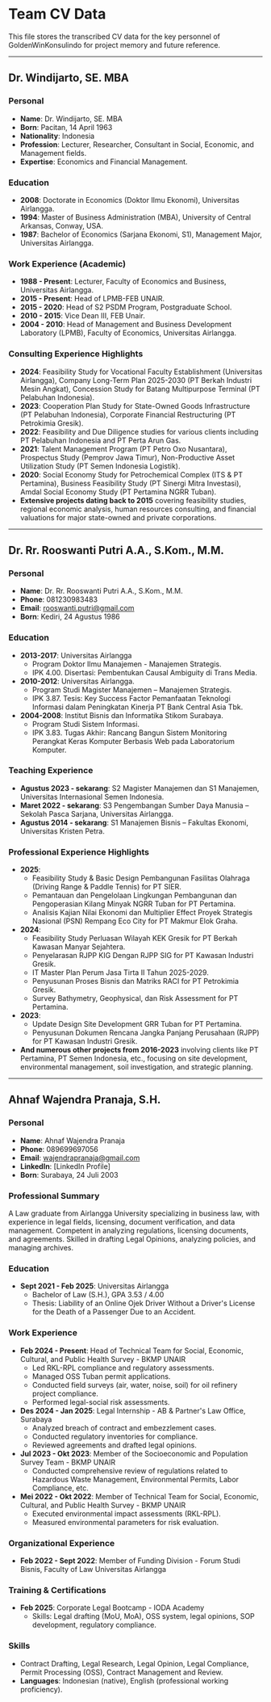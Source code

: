 # Team CV Data

This file stores the transcribed CV data for the key personnel of GoldenWinKonsulindo for project memory and future reference.

---

## Dr. Windijarto, SE. MBA

### Personal
- **Name**: Dr. Windijarto, SE. MBA
- **Born**: Pacitan, 14 April 1963
- **Nationality**: Indonesia
- **Profession**: Lecturer, Researcher, Consultant in Social, Economic, and Management fields.
- **Expertise**: Economics and Financial Management.

### Education
- **2008**: Doctorate in Economics (Doktor Ilmu Ekonomi), Universitas Airlangga.
- **1994**: Master of Business Administration (MBA), University of Central Arkansas, Conway, USA.
- **1987**: Bachelor of Economics (Sarjana Ekonomi, S1), Management Major, Universitas Airlangga.

### Work Experience (Academic)
- **1988 - Present**: Lecturer, Faculty of Economics and Business, Universitas Airlangga.
- **2015 - Present**: Head of LPMB-FEB UNAIR.
- **2015 - 2020**: Head of S2 PSDM Program, Postgraduate School.
- **2010 - 2015**: Vice Dean III, FEB Unair.
- **2004 - 2010**: Head of Management and Business Development Laboratory (LPMB), Faculty of Economics, Universitas Airlangga.

### Consulting Experience Highlights
- **2024**: Feasibility Study for Vocational Faculty Establishment (Universitas Airlangga), Company Long-Term Plan 2025-2030 (PT Berkah Industri Mesin Angkat), Concession Study for Batang Multipurpose Terminal (PT Pelabuhan Indonesia).
- **2023**: Cooperation Plan Study for State-Owned Goods Infrastructure (PT Pelabuhan Indonesia), Corporate Financial Restructuring (PT Petrokimia Gresik).
- **2022**: Feasibility and Due Diligence studies for various clients including PT Pelabuhan Indonesia and PT Perta Arun Gas.
- **2021**: Talent Management Program (PT Petro Oxo Nusantara), Prospectus Study (Pemprov Jawa Timur), Non-Productive Asset Utilization Study (PT Semen Indonesia Logistik).
- **2020**: Social Economy Study for Petrochemical Complex (ITS & PT Pertamina), Business Feasibility Study (PT Sinergi Mitra Investasi), Amdal Social Economy Study (PT Pertamina NGRR Tuban).
- **Extensive projects dating back to 2015** covering feasibility studies, regional economic analysis, human resources consulting, and financial valuations for major state-owned and private corporations.

---

## Dr. Rr. Rooswanti Putri A.A., S.Kom., M.M.

### Personal
- **Name**: Dr. Rr. Rooswanti Putri A.A., S.Kom., M.M.
- **Phone**: 081230983483
- **Email**: rooswanti.putri@gmail.com
- **Born**: Kediri, 24 Agustus 1986

### Education
- **2013-2017**: Universitas Airlangga
  - Program Doktor Ilmu Manajemen - Manajemen Strategis.
  - IPK 4.00. Disertasi: Pembentukan Causal Ambiguity di Trans Media.
- **2010-2012**: Universitas Airlangga.
  - Program Studi Magister Manajemen – Manajemen Strategis.
  - IPK 3.87. Tesis: Key Success Factor Pemanfaatan Teknologi Informasi dalam Peningkatan Kinerja PT Bank Central Asia Tbk.
- **2004-2008**: Institut Bisnis dan Informatika Stikom Surabaya.
  - Program Studi Sistem Informasi.
  - IPK 3.83. Tugas Akhir: Rancang Bangun Sistem Monitoring Perangkat Keras Komputer Berbasis Web pada Laboratorium Komputer.

### Teaching Experience
- **Agustus 2023 - sekarang**: S2 Magister Manajemen dan S1 Manajemen, Universitas Internasional Semen Indonesia.
- **Maret 2022 - sekarang**: S3 Pengembangan Sumber Daya Manusia – Sekolah Pasca Sarjana, Universitas Airlangga.
- **Agustus 2014 - sekarang**: S1 Manajemen Bisnis – Fakultas Ekonomi, Universitas Kristen Petra.

### Professional Experience Highlights
- **2025**:
  - Feasibility Study & Basic Design Pembangunan Fasilitas Olahraga (Driving Range & Paddle Tennis) for PT SIER.
  - Pemantauan dan Pengelolaan Lingkungan Pembangunan dan Pengoperasian Kilang Minyak NGRR Tuban for PT Pertamina.
  - Analisis Kajian Nilai Ekonomi dan Multiplier Effect Proyek Strategis Nasional (PSN) Rempang Eco City for PT Makmur Elok Graha.
- **2024**:
  - Feasibility Study Perluasan Wilayah KEK Gresik for PT Berkah Kawasan Manyar Sejahtera.
  - Penyelarasan RJPP KIG Dengan RJPP SIG for PT Kawasan Industri Gresik.
  - IT Master Plan Perum Jasa Tirta II Tahun 2025-2029.
  - Penyusunan Proses Bisnis dan Matriks RACI for PT Petrokimia Gresik.
  - Survey Bathymetry, Geophysical, dan Risk Assessment for PT Pertamina.
- **2023**:
  - Update Design Site Development GRR Tuban for PT Pertamina.
  - Penyusunan Dokumen Rencana Jangka Panjang Perusahaan (RJPP) for PT Kawasan Industri Gresik.
- **And numerous other projects from 2016-2023** involving clients like PT Pertamina, PT Semen Indonesia, etc., focusing on site development, environmental management, soil investigation, and strategic planning.

---

## Ahnaf Wajendra Pranaja, S.H.

### Personal
- **Name**: Ahnaf Wajendra Pranaja
- **Phone**: 089699697056
- **Email**: wajendrapranaja@gmail.com
- **LinkedIn**: [LinkedIn Profile]
- **Born**: Surabaya, 24 Juli 2003

### Professional Summary
A Law graduate from Airlangga University specializing in business law, with experience in legal fields, licensing, document verification, and data management. Competent in analyzing regulations, licensing documents, and agreements. Skilled in drafting Legal Opinions, analyzing policies, and managing archives.

### Education
- **Sept 2021 - Feb 2025**: Universitas Airlangga
  - Bachelor of Law (S.H.), GPA 3.53 / 4.00
  - Thesis: Liability of an Online Ojek Driver Without a Driver's License for the Death of a Passenger Due to an Accident.

### Work Experience
- **Feb 2024 - Present**: Head of Technical Team for Social, Economic, Cultural, and Public Health Survey - BKMP UNAIR
  - Led RKL-RPL compliance and regulatory assessments.
  - Managed OSS Tuban permit applications.
  - Conducted field surveys (air, water, noise, soil) for oil refinery project compliance.
  - Performed legal-social risk assessments.
- **Des 2024 - Jan 2025**: Legal Internship - AB & Partner's Law Office, Surabaya
  - Analyzed breach of contract and embezzlement cases.
  - Conducted regulatory inventories for compliance.
  - Reviewed agreements and drafted legal opinions.
- **Jul 2023 - Okt 2023**: Member of the Socioeconomic and Population Survey Team - BKMP UNAIR
  - Conducted comprehensive review of regulations related to Hazardous Waste Management, Environmental Permits, Labor Compliance, etc.
- **Mei 2022 - Okt 2022**: Member of Technical Team for Social, Economic, Cultural, and Public Health Survey - BKMP UNAIR
  - Executed environmental impact assessments (RKL-RPL).
  - Measured environmental parameters for risk evaluation.

### Organizational Experience
- **Feb 2022 - Sept 2022**: Member of Funding Division - Forum Studi Bisnis, Faculty of Law Universitas Airlangga

### Training & Certifications
- **Feb 2025**: Corporate Legal Bootcamp - IODA Academy
  - Skills: Legal drafting (MoU, MoA), OSS system, legal opinions, SOP development, regulatory compliance.

### Skills
- Contract Drafting, Legal Research, Legal Opinion, Legal Compliance, Permit Processing (OSS), Contract Management and Review.
- **Languages**: Indonesian (native), English (professional working proficiency).